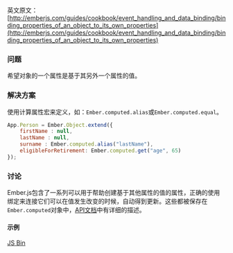 英文原文：[http://emberjs.com/guides/cookbook/event_handling_and_data_binding/binding_properties_of_an_object_to_its_own_properties](http://emberjs.com/guides/cookbook/event_handling_and_data_binding/binding_properties_of_an_object_to_its_own_properties)

### 问题

希望对象的一个属性是基于其另外一个属性的值。

### 解决方案

使用计算属性宏来定义，如：`Ember.computed.alias`或`Ember.computed.equal`。

```js
App.Person = Ember.Object.extend({
	firstName : null,
	lastName : null,
	surname : Ember.computed.alias("lastName"),
	eligibleForRetirement: Ember.computed.get("age", 65)
});
```

### 讨论

Ember.js包含了一系列可以用于帮助创建基于其他属性的值的属性，正确的使用绑定来连接它们可以在值发生改变的时候，自动得到更新。这些都被保存在`Ember.computed`对象中，[API文档](http://emberjs.com/api/#method_computed)中有详细的描述。

#### 示例

<a class="jsbin-embed" href="http://emberjs.jsbin.com/AfufoSO/3/edit?output">JS Bin</a>
